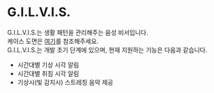 # G.I.L.V.I.S.
G.I.L.V.I.S.는 생활 패턴을 관리해주는 음성 비서입니다.  
케이스 도면은 [여기](https://cad.onshape.com/documents/460efd710803a990c7069765/w/7e369ce6ce7d59de30c91fde/e/051c4f38319cbc7ef75e2389)를 참조해주세요.  
G.I.L.V.I.S.는 개발 초기 단계에 있으며, 현재 지원하는 기능은 다음과 같습니다.

* 시간대별 기상 시각 알림
* 시간대별 취침 시각 알림
* 기상시(빛 감지시) 스트레칭 음악 제공

